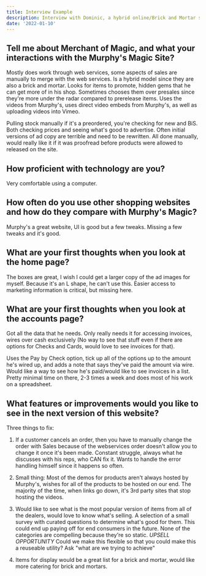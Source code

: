 ```yaml
---
title: Interview Example
description: Interview with Dominic, a hybrid online/Brick and Mortar store.
date: '2022-01-10'
---
```


## Tell me about Merchant of Magic, and what your interactions with the Murphy's Magic Site?

Mostly does work through web services, some aspects of sales are manually to merge with the web services. Is a hybrid model since they are also a brick and mortar. Looks for items to promote, hidden gems that he can get more of in his shop. Sometimes chooses them over presales since they're more under the radar compared to prerelease items. Uses the videos from Murphy's, uses direct video embeds from Murphy's, as well as uploading videos into Vimeo.

Pulling stock manually if it's a preordered, you're checking for new and BiS. Both checking prices and seeing what's good to advertise. Often initial versions of ad copy are terrible and need to be rewritten. All done manually, would really like it if it was proofread before products were allowed to released on the site.

## How proficient with technology are you?

Very comfortable using a computer. 

## How often do you use other shopping websites and how do they compare with Murphy's Magic?

Murphy's a great website, UI is good but a few tweaks. Missing a few tweaks and it's good.

## What are your first thoughts when you look at the home page?

The boxes are great, I wish I could get a larger copy of the ad images for myself. Because it's an L shape, he can't use this. Easier access to marketing information is critical, but missing here.

## What are your first thoughts when you look at the accounts page?

Got all the data that he needs. Only really needs it for accessing invoices, wires over cash exclusively (No way to see that stuff even if there are options for Checks and Cards, would love to see invoices for that).

Uses the Pay by Check option, tick up all of the options up to the amount he's wired up, and adds a note that says they've paid the amount via wire. Would like a way to see how he's paid/would like to see invoices in a list. Pretty minimal time on there, 2-3 times a week and does most of his work on a spreadsheet. 

## What features or improvements would you like to see in the next version of this website?

Three things to fix:

1. If a customer cancels an order, then you have to manually change the order with Sales because of the webservices order doesn't allow you to change it once it's been made. Constant struggle, always what he discusses with his reps, who CAN fix it. Wants to handle the error handling himself since it happens so often.

2. Small thing: Most of the demos for products aren't always hosted by Murphy's, wishes for all of the products to be hosted on our end. The majority of the time, when links go down, it's 3rd party sites that stop hosting the videos.

3. Would like to see what is the most popular version of items from all of the dealers, would love to know what's selling. A selection of a small survey with curated questions to determine what's good for them. This could end up paying off for end consumers in the future. None of the categories are compelling because they're so static. *UPSELL OPPORTUNITY* Could we make this flexible so that you could make this a reuseable utility? Ask "what are we trying to achieve"

4. Items for display would be a great list for a brick and mortar, would like more catering for brick and mortars.


